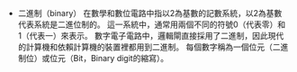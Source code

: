 - 二進制（binary）
在數學和數位電路中指以2為基數的記數系統，以2為基數代表系統是二進位制的。
這一系統中，通常用兩個不同的符號0（代表零）和1（代表一）來表示。
數字電子電路中，邏輯閘直接採用了二進制，因此現代的計算機和依賴計算機的裝置裡都用到二進制。
每個數字稱為一個位元（二進制位）或位元（Bit，Binary digit的縮寫）。
